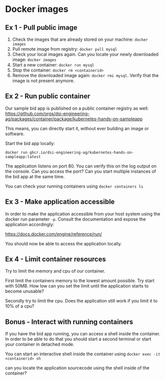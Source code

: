 # Docker images

## Ex 1 - Pull public image

1. Check the images that are already stored on your machine: `docker images`
2. Pull remote image from registry: `docker pull mysql`
3. Check your local images again. Can you locate your newly downloaded image: `docker images`
4. Start a new container: `docker run mysql`
5. Stop the container: `docker rm <containerid>`
6. Remove the downloaded image again: `docker rmi mysql`. Verify that the image is not present anymore.

## Ex 2 - Run public container

Our sample bid app is published on a public container registry as well: https://github.com/orgs/dsi-engineering-ag/packages/container/package/kubernetes-hands-on-sampleapp

This means, you can directly start it, without ever building an image or software.

Start the bid app locally:

`docker run ghcr.io/dsi-engineering-ag/kubernetes-hands-on-sampleapp:latest`

The application listens on port 80. You can verify this on the log output on the console. Can you access the port? Can you start multiple instances of the bid app at the same time.

You can check your running containers using `docker containers ls`

## Ex 3 - Make application accessible

In order to make the application accessible from your host system using the docker run parameter `-p`. Consult the documentation and expose the application accordingly:

https://docs.docker.com/engine/reference/run/

You should now be able to access the application locally.

## Ex 4 - Limit container resources

Try to limit the memory and cpu of our container.

First limit the containers memory to the lowest amount possible. Try start with 50MB. How low can you set the limit until the application starts to become unusable?

Secondly try to limit the cpu. Does the application still work if you limit it to 10% of a cpu?

## Bonus - Interact with running containers

If you have the bid app running, you can access a shell inside the container. In order to be able to do that you should start a second terminal or start your container in detached mode.

You can start an interactive shell inside the container using `docker exec -it <containerid> sh`

can you locate the application sourcecode using the shell inside of the container?
